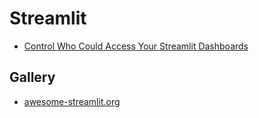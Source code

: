 # Streamlit
* [Control Who Could Access Your Streamlit Dashboards](https://towardsdatascience.com/streamlit-access-control-dae3ab8b7888)

## Gallery
* [awesome-streamlit.org](http://awesome-streamlit.org/)